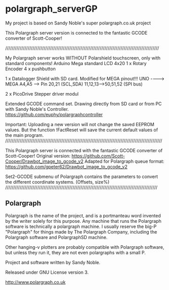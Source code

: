 polargraph_serverGP
====================

My project is based on Sandy Noble's super polargraph.co.uk project

This Polargraph server  version is connected to the fantastic GCODE converter of Scott-Cooper!

////////////////////////////////////////////////////////////////////////////////////////////////

My Polargraph server works WITHOUT Polarshield touchscreen, only with standard components!
Arduino Mega
standard LCD 4x20
1 x Rotary Encoder
4 x pushbutton

1 x Datalogger Shield with SD card. 
	Modified for MEGA pinout!!!
	UNO  ----> MEGA
	A4,A5  --> Pin 20,21   (SCL,SDA)
	11,12,13-->50,51,52 (SPI bus)

2 x PicoDrive Stepper driver modul

Extended GCODE command set. Drawing directly from SD card or from PC with Sandy Noble's Controller.
https://github.com/euphy/polargraphcontroller 

Important: Uploading a new version will not change the saved EEPROM values.
But the function !FactReset will save the current default values of the main program.
//////////////////////////////////////////////////////////////////////////////////////////////////

This Polargraph server is connected with the fantastic GCODE converter of Scott-Cooper!
Original version: https://github.com/Scott-Cooper/Drawbot_image_to_gcode_v2
Adapted for Polargraph queue format: https://github.com/gpeter62/Drawbot_image_to_gcode_v2

Set2-GCODE submenu of Polargraph contains the parameters to convert the different coordinate systems. (Offsets, size%)
///////////////////////////////////////////////////////////////////////////////////////////////

Polargraph
----------
Polargraph is the name of the project, and is a portmanteau word invented by the writer
solely for this purpose. Any machine that runs the Polargraph software is technically a 
polargraph machine. I usually reserve the big-P "Polargraph" for things made by
The Polargraph Company, including the Polargraph software and PolargraphSD machine.

Other hanging-v plotters are probably compatible with Polargraph software, but unless
they run it, they are not even polargraphs with a small P.

Project and software written by Sandy Noble.

Released under GNU License version 3.

http://www.polargraph.co.uk



